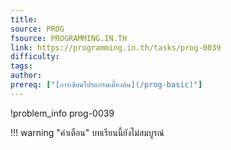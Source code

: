```yaml
---
title: 
source: PROG
fsource: PROGRAMMING.IN.TH
link: https://programming.in.th/tasks/prog-0039
difficulty: 
tags: 
author: 
prereq: ["[การเขียนโปรแกรมเบื้องต้น](/prog-basic)"]
---
```


!problem_info prog-0039

!!! warning "คำเตือน"
    บทเรียนนี้ยังไม่สมบูรณ์